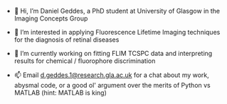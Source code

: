 - 👋 Hi, I’m Daniel Geddes, a PhD student at University of Glasgow in the Imaging Concepts Group
- 👀 I’m interested in applying Fluorescence Lifetime Imaging techniques for the diagnosis of retinal diseases
- 🌱 I’m currently working on fitting FLIM TCSPC data and interpreting results for chemical / fluorophore discrimination

- 📫 Email d.geddes.1@research.gla.ac.uk for a chat about my work, abysmal code, or a good ol' argument over the merits of Python vs MATLAB (hint: MATLAB is king)

<!---
dgeddesICG/dgeddesICG is a ✨ special ✨ repository because its `README.md` (this file) appears on your GitHub profile.
You can click the Preview link to take a look at your changes.
--->
